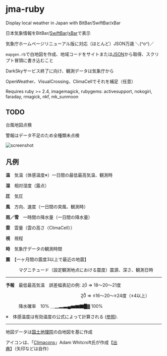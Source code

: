 # jma-ruby

Display local weather in Japan with BitBar/SwiftBar/xBar

日本気象情報をBitBar/[SwiftBar](https://github.com/swiftbar/SwiftBar/)/[xBar](https://github.com/matryer/xbar)で表示

気象庁ホームページリニューアル版に対応（ほとんど）JSON万歳 ＼(^o^)／

`mapgen.rb`で白地図を作成、地域コードをサイトまたは[JSON](https://www.jma.go.jp/bosai/common/const/area.json)から取得、スクリプト冒頭に書き込むこと

DarkSkyサービス終了に向け、観測データは気象庁から

OpenWeather、VisualCrossing、ClimaCellでそれを補足（任意）

Requires ruby >= 2.4, imagemagick, rubygems: activesupport, nokogiri, faraday, rmagick, nkf, mk_sunmoon

## TODO

台風地図点検

警報はデータ不足のため全種類未点検

![screenshot](https://user-images.githubusercontent.com/589440/115321646-c72f2a00-a173-11eb-9221-1a9a0f8e3b02.gif)

## 凡例

**温**　気温（体感温度※）一日間の最低最高気温、観測時

**湿**　相対湿度（露点）

**圧**　気圧

**風**　方向、速度（一日間の突風、観測時）

**雨／雪**　一時間の降水量（一日間の降水量）

**雲**　雲量（雲の高さ〈ClimaCell〉）

**視**　視程

**時**　気象庁データの観測時間

**震**　【一ヶ月間の震度3以上で最近の地震】

　　　マグニチュード（設定観測地点における震度）震源、深さ、観測日時

---

**予報**　最低最高気温　誤差幅表記の例: 2̤0̇ => 18〜20〜21度

　　　　　　　　　　　　　　　　　  2͔0͐ => ≤16〜20〜≥24度（±4以上）

　　　降水確率　10% ＿▁▂▃▄▅▆▇█▓ 100%

※　体感温度は有効温度の公式によって計算される ([参照](https://link.springer.com/article/10.1007/s00484-011-0453-2)).

---

地図データは[国土地理院](https://maps.gsi.go.jp/vector/)の白地図を基に作成

アイコンは、「[Climacons](http://adamwhitcroft.com/climacons/)」Adam Whitcroft氏が作成【[出典](https://github.com/christiannaths/Climacons-Font)】（矢印などは自作）
